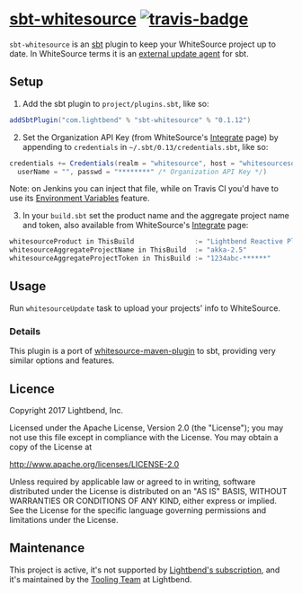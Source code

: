 # [sbt-whitesource][] [![travis-badge][]][travis]

[sbt-whitesource]: https://github.com/lightbend/sbt-whitesource
[travis]:       https://travis-ci.org/lightbend/sbt-whitesource
[travis-badge]: https://travis-ci.org/lightbend/sbt-whitesource.svg?branch=master

`sbt-whitesource` is an [sbt][] plugin to keep your WhiteSource project up to date. In WhiteSource terms it is
an [external update agent][whitesource/agents] for sbt.

[sbt]: http://www.scala-sbt.org/
[whitesource/agents]: https://github.com/whitesource/agents

## Setup

1. Add the sbt plugin to `project/plugins.sbt`, like so:

```scala
addSbtPlugin("com.lightbend" % "sbt-whitesource" % "0.1.12")
```

[ws-Integrate]: https://saas.whitesourcesoftware.com/Wss/WSS.html#!adminOrganization_integration

2. Set the Organization API Key (from WhiteSource's [Integrate][ws-Integrate] page) by appending to `credentials` in `~/.sbt/0.13/credentials.sbt`, like so:

```scala
credentials += Credentials(realm = "whitesource", host = "whitesourcesoftware.com",
  userName = "", passwd = "********" /* Organization API Key */)
```

Note: on Jenkins you can inject that file, while on Travis CI you'd have to use its [Environment Variables](https://docs.travis-ci.com/user/environment-variables/) feature.

3. In your `build.sbt` set the product name and the aggregate project name and token, also available from WhiteSource's [Integrate][ws-Integrate] page:

```scala
whitesourceProduct in ThisBuild               := "Lightbend Reactive Platform"
whitesourceAggregateProjectName in ThisBuild  := "akka-2.5"
whitesourceAggregateProjectToken in ThisBuild := "1234abc-******"
```

## Usage

Run `whitesourceUpdate` task to upload your projects' info to WhiteSource.

### Details

This plugin is a port of [whitesource-maven-plugin][] to sbt, providing very similar options and features.

[whitesource-maven-plugin]: https://github.com/whitesource/maven-plugin

## Licence

Copyright 2017 Lightbend, Inc.

Licensed under the Apache License, Version 2.0 (the "License");
you may not use this file except in compliance with the License.
You may obtain a copy of the License at

  http://www.apache.org/licenses/LICENSE-2.0

Unless required by applicable law or agreed to in writing, software
distributed under the License is distributed on an "AS IS" BASIS,
WITHOUT WARRANTIES OR CONDITIONS OF ANY KIND, either express or implied.
See the License for the specific language governing permissions and
limitations under the License.

## Maintenance

This project is active, it's not supported by [Lightbend's subscription](https://www.lightbend.com/subscription), and it's maintained by the [Tooling Team](https://github.com/orgs/lightbend/teams/tooling-team) at Lightbend.
